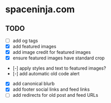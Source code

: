 # spaceninja.com

## TODO

- [ ] add og tags
- [x] add featured images
- [x] add image credit for featured images
- [x] ensure featured images have standard crop
- [-] apply styles and text to featured images?
- [-] add automatic old code alert
- [x] add canonical blurb
- [x] add footer social links and feed links
- [ ] add redirects for old post and feed URLs
